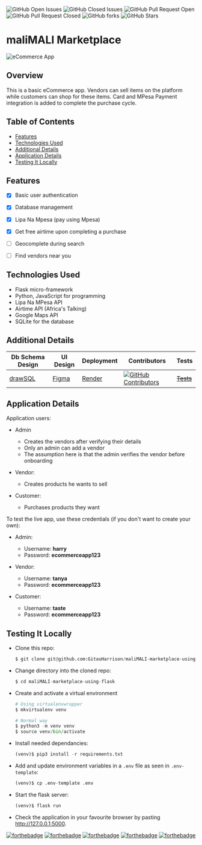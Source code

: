 ![GitHub Open Issues](https://img.shields.io/github/issues/GitauHarrison/maliMALI-marketplace-using-flask) ![GitHub Closed Issues](https://img.shields.io/github/issues-closed/GitauHarrison/maliMALI-marketplace-using-flask) ![GitHub Pull Request Open](https://img.shields.io/github/issues-pr/GitauHarrison/maliMALI-marketplace-using-flask) ![GitHub Pull Request Closed](https://img.shields.io/github/issues-pr-closed/GitauHarrison/maliMALI-marketplace-using-flask) ![GitHub forks](https://img.shields.io/github/forks/GitauHarrison/maliMALI-marketplace-using-flask) ![GitHub Stars](https://img.shields.io/github/stars/GitauHarrison/maliMALI-marketplace-using-flask)


# maliMALI Marketplace

![eCommerce App](/app/static/images/sample_ecommerce_app.gif)

## Overview

This is a basic eCommerce app. Vendors can sell items on the platform while customers can shop for these items. Card and MPesa Payment integration is added to complete the purchase cycle. 

## Table of Contents

- [Features](#features)
- [Technologies Used](#technologies-used)
- [Additional Details](#additional-details)
- [Application Details](#application-details)
- [Testing It Locally](#testing-it-locally)


## Features
- [x] Basic user authentication
- [x] Database management
- [x] Lipa Na Mpesa (pay using Mpesa)
- [x] Get free airtime upon completing a purchase
- [ ] Geocomplete during search
- [ ] Find vendors near you


## Technologies Used
- Flask micro-framework
- Python, JavaScript for programming
- Lipa Na MPesa API
- Airtime API (Africa's Talking)
- Google Maps API
- SQLite for the database

## Additional Details

| Db Schema Design |	UI Design	| Deployment |	Contributors |	Tests |
| ---------------- | -------------- | ---------- | ------------- | ------ |
|     [drawSQL](https://drawsql.app/teams/gitau-harrison/diagrams/sample-ecommerce-app)      |	[Figma](https://www.figma.com/proto/3R0RquHDmlfeN9m954BjF4/sample-eCommerce-app?node-id=2%3A616&scaling=min-zoom&page-id=0%3A1&starting-point-node-id=1%3A2)       |	[Render](https://sample-ecommerce-app.onrender.com/)   |	      [![GitHub Contributors](https://img.shields.io/github/contributors/GitauHarrison/sample-ecommerce-app-using-flask)](https://github.com/GitauHarrison/sample-ecommerce-app-using-flask/graphs/contributors)  |	~~[Tests](test_web_app.py)~~ |

## Application Details

Application users:

- Admin
    - Creates the vendors after verifying their details
    - Only an admin can add a vendor
    - The assumption here is that the admin verifies the vendor before onboarding

- Vendor:
    - Creates products he wants to sell

- Customer:
    - Purchases products they want

To test the live app, use these credentials (if you don't want to create your own):

- Admin:
    - Username: **harry**
    - Password: **ecommerceapp123**

- Vendor:
    - Username: **tanya**
    - Password: **ecommerceapp123**

- Customer:
    - Username: **taste**
    - Password: **ecommerceapp123**


## Testing It Locally

- Clone this repo:

    ```python
    $ git clone git@github.com:GitauHarrison/maliMALI-marketplace-using-flask.git
    ```

- Change directory into the cloned repo:

    ```python
    $ cd maliMALI-marketplace-using-flask
    ```

- Create and activate a virtual environment

    ```python
    # Using virtualenvwrapper
    $ mkvirtualenv venv

    # Normal way
    $ python3 -m venv venv
    $ source venv/bin/activate
    ```

- Install needed dependancies:

    ```python
    (venv)$ pip3 install -r requirements.txt
    ```

- Add and update environment variables in a `.env` file as seen in `.env-template`:

    ```python
    (venv)$ cp .env-template .env
    ```

- Start the flask server:

    ```python
    (venv)$ flask run
    ```

- Check the application in your favourite browser by pasting http://127.0.0.1:5000.


[![forthebadge](https://forthebadge.com/images/badges/open-source.svg)](https://forthebadge.com) [![forthebadge](https://forthebadge.com/images/badges/built-with-love.svg)](https://forthebadge.com) [![forthebadge](https://forthebadge.com/images/badges/made-with-python.svg)](https://forthebadge.com) [![forthebadge](https://forthebadge.com/images/badges/uses-css.svg)](https://forthebadge.com) [![forthebadge](https://forthebadge.com/images/badges/uses-js.svg)](https://forthebadge.com)